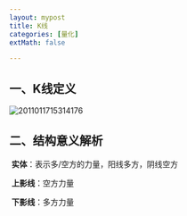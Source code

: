 ```yaml
---
layout: mypost
title: K线
categories: [量化]
extMath: false

---
```


##  一、K线定义

![2011011715314176](https://f.pz.al/pzal/2022/09/23/cc69559d9f482.jpg)

## 二、结构意义解析

​	**实体**：表示多/空方的力量，阳线多方，阴线空方

​	**上影线**：空方力量

​	**下影线**：多方力量



<div class="wildfire_thread">
<script src="https://utteranc.es/client.js"
        repo="hitptep/hitptep.github.io"
        issue-term="pathname"
        theme="photon-dark"
        crossorigin="anonymous"
        async>
</script>
</div>




